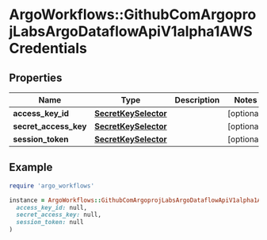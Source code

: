 # ArgoWorkflows::GithubComArgoprojLabsArgoDataflowApiV1alpha1AWSCredentials

## Properties

| Name | Type | Description | Notes |
| ---- | ---- | ----------- | ----- |
| **access_key_id** | [**SecretKeySelector**](SecretKeySelector.md) |  | [optional] |
| **secret_access_key** | [**SecretKeySelector**](SecretKeySelector.md) |  | [optional] |
| **session_token** | [**SecretKeySelector**](SecretKeySelector.md) |  | [optional] |

## Example

```ruby
require 'argo_workflows'

instance = ArgoWorkflows::GithubComArgoprojLabsArgoDataflowApiV1alpha1AWSCredentials.new(
  access_key_id: null,
  secret_access_key: null,
  session_token: null
)
```

